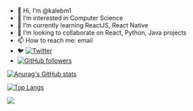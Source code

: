 - 👋 Hi, I’m @kalebm1
- 👀 I’m interested in Computer Science
- 🌱 I’m currently learning ReactJS, React Native
- :handshake: I’m looking to collaborate on React, Python, Java projects
- 📫 How to reach me: email
- 🐦 [![Twitter](https://img.shields.io/twitter/follow/kaleb_am?label=Follow%20%40kaleb_am&style=social)](https://twitter.com/kaleb_am)
- [![GitHub followers](https://img.shields.io/github/followers/kalebm1.svg?style=social&label=Follow)](https://github.com/kalebm1)


[![Anurag's GitHub stats](https://github-readme-stats.vercel.app/api?username=kalebm1&theme=merko&count_private=true)](https://github.com/anuraghazra/github-readme-stats)

[![Top Langs](https://github-readme-stats.vercel.app/api/top-langs/?username=kalebm1&theme=merko&layout=compact)](https://github.com/anuraghazra/github-readme-stats)

![](https://estruyf-github.azurewebsites.net/api/VisitorHit?user=kalebm1f&repo=github-visitors-badge&countColorcountColor&countColor=%237B1E7A)


<!---
kalebm1/kalebm1 is a ✨ special ✨ repository because its `README.md` (this file) appears on your GitHub profile.
You can click the Preview link to take a look at your changes.
--->
